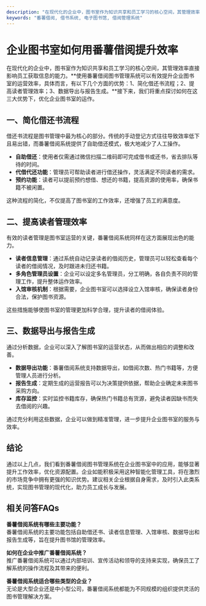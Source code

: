 ```yaml
---
description: "在现代化的企业中，图书室作为知识共享和员工学习的核心空间，其管理效率直接影响员工获取信息的能力。**使用番薯借阅图书管理系统可以有效提升企业图书室的运营效率，具体而言，有以下几个方面的优势：1、简化借还书流程；2、提高读者管理效率；3、数据导出与报告生成。**接下来，我们将重点探讨如何在这三大优势下，优化企业图书室的运作。"
keywords: "番薯借阅, 借书系统, 电子图书馆, 借阅管理系统"
---
```

# 企业图书室如何用番薯借阅提升效率

在现代化的企业中，图书室作为知识共享和员工学习的核心空间，其管理效率直接影响员工获取信息的能力。**使用番薯借阅图书管理系统可以有效提升企业图书室的运营效率，具体而言，有以下几个方面的优势：1、简化借还书流程；2、提高读者管理效率；3、数据导出与报告生成。**接下来，我们将重点探讨如何在这三大优势下，优化企业图书室的运作。

## 一、简化借还书流程

借还书流程是图书管理中最为核心的部分。传统的手动登记方式往往导致效率低下且易出错，而番薯借阅系统提供了自助借还模式，极大地减少了人工操作。

- **自助借还**：使用者仅需通过微信扫描二维码即可完成借书或还书，省去排队等待的时间。
- **代借代还功能**：管理员可帮助读者进行借还操作，灵活满足不同读者的需求。
- **预约功能**：读者可以提前预约想借、想还的书籍，提高资源的使用率，确保书籍不被闲置。

这种流程的简化，不仅提高了图书室的工作效率，还增强了员工的满意度。

## 二、提高读者管理效率

有效的读者管理是图书室运营的关键，番薯借阅系统同样在这方面展现出色的能力。

- **读者信息管理**：通过系统自动记录读者的借阅历史，管理员可以轻松查看每个读者的借阅情况，及时跟进未归还书籍。
- **多角色管理员设置**：企业可以设定多名管理员，分工明确，各自负责不同的管理工作，提升整体运作效率。
- **入馆审核机制**：根据需要，企业图书室可以选择设立入馆审核，确保读者身份合法，保护图书资源。

这些措施能够使图书室的管理更加科学合理，提升读者的借阅体验。

## 三、数据导出与报告生成

通过分析数据，企业可以深入了解图书室的运营状态，从而做出相应的调整和改善。

- **数据导出功能**：番薯借阅系统支持数据导出，如借阅次数、热门书籍等，方便管理人员进行分析。
- **报告生成**：定期生成的运营报告可以为决策提供依据，帮助企业确定未来图书采购方向。
- **库存监控**：实时监控书籍库存，确保热门书籍总有货源，避免读者因缺书而失去借阅的兴趣。

通过充分利用这些数据，企业可以做到精准管理，进一步提升企业图书室的服务与效率。

## 结论

通过以上几点，我们看到番薯借阅图书管理系统在企业图书室中的应用，能够显著提升工作效率，优化资源配置。企业如能积极采用这种智能化管理工具，将在激烈的市场竞争中拥有更强的知识优势。建议相关企业根据自身需求，及时引入此类系统，实现图书管理的现代化，助力员工成长与发展。

## 相关问答FAQs

**番薯借阅系统有哪些主要功能？**  
番薯借阅系统的主要功能包括自助借还书、读者信息管理、入馆审核、数据导出和报告生成等，旨在提升图书馆的管理效率。

**如何在企业中推广番薯借阅系统？**  
推广番薯借阅系统可以通过内部培训、宣传活动和领导的支持来实现，确保员工了解系统的操作流程及其带来的便利。

**番薯借阅系统适合哪些类型的企业？**  
无论是大型企业还是中小型公司，番薯借阅系统都能为不同规模的组织提供灵活的图书管理解决方案。
